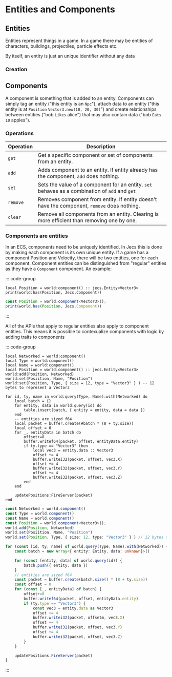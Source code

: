 # Entities and Components

## Entities
Entities represent things in a game. In a game there may be entities of characters, buildings, projectiles, particle effects etc.

By itself, an entity is just an unique identifier without any data

### Creation

## Components
A component is something that is added to an entity. Components can simply tag an entity ("this entity is an `Npc`"), attach data to an entity ("this entity is at `Position` `Vector3.new(10, 20, 30)`") and create relationships between entities ("bob `Likes` alice") that may also contain data ("bob `Eats` `10` apples").

### Operations
Operation | Description
----------|------------
`get`     | Get a specific component or set of components from an entity.
`add`     | Adds component to an entity. If entity already has the component, `add` does nothing.
`set`     | Sets the value of a component for an entity. `set` behaves as a combination of `add` and `get`
`remove`  | Removes component from entity. If entity doesn't have the component, `remove` does nothing.
`clear`   | Remove all components from an entity. Clearing is more efficient than removing one by one.

### Components are entities

In an ECS, components need to be uniquely identified. In Jecs this is done by making each component is its own unique entity. If a game has a component Position and Velocity, there will be two entities, one for each component. Component entities can be distinguished from "regular" entities as they have a `Component` component. An example:

::: code-group

```luau [luau]
local Position = world:component() :: jecs.Entity<Vector3>
print(world:has(Position, Jecs.Component))
```

```typescript [typescript]
const Position = world.component<Vector3>();
print(world.has(Position, Jecs.Component))
```

:::

All of the APIs that apply to regular entities also apply to component entities. This means it is possible to contexualize components with logic by adding traits to components

::: code-group

```luau [luau]
local Networked = world:component()
local Type = world:component()
local Name = world:component()
local Position = world:component() :: jecs.Entity<Vector3>
world:add(Position, Networked)
world:set(Posiition, Name, "Position")
world:set(Position, Type, { size = 12, type = "Vector3" } ) -- 12 bytes to represent a Vector3

for id, ty, name in world:query(Type, Name):with(Networked) do
    local batch = {}
    for entity, data in world:query(id) do
        table.insert(batch, { entity = entity, data = data })
    end
    -- entities are sized f64
    local packet = buffer.create(#batch * (8 + ty.size))
    local offset = 0
    for _, entityData in batch do
        offset+=8
        buffer.writef64(packet, offset, entityData.entity)
        if ty.type == "Vector3" then
            local vec3 = entity.data :: Vector3
            offset += 4
            buffer.writei32(packet, offset, vec3.X)
            offset += 4
            buffer.writei32(packet, offset, vec3.Y)
            offset += 4
            buffer.writei32(packet, offset, vec3.Z)
        end
    end

    updatePositions:FireServer(packet)
end
```

```typescript [typescript]
const Networked = world.component()
const Type = world.component()
const Name = world.component()
const Position = world.component<Vector3>();
world.add(Position, Networked)
world.set(Posiition, Name, "Position")
world.set(Position, Type, { size: 12, type: "Vector3" } ) // 12 bytes to represent a Vector3

for (const [id, ty, name] of world.query(Type, Name).with(Networked)) {
    const batch = new Array<{ entity: Entity, data: unknown}>()

    for (const [entity, data] of world.query(id)) {
        batch.push({ entity, data })
    }
    // entities are sized f64
    const packet = buffer.create(batch.size() * (8 + ty.size))
    const offset = 0
    for (const [_, entityData] of batch) {
        offset+=8
        buffer.writef64(packet, offset, entityData.entity)
        if (ty.type == "Vector3") {
            const vec3 = entity.data as Vector3
            offset += 4
            buffer.writei32(packet, offsetm, vec3.X)
            offset += 4
            buffer.writei32(packet, offset, vec3.Y)
            offset += 4
            buffer.writei32(packet, offset, vec3.Z)
        }
    }

    updatePositions.FireServer(packet)
}
```

:::
